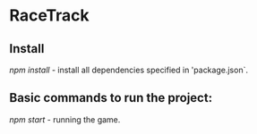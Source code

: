 # RaceTrack

## Install
*npm install* - install all dependencies specified in 'package.json`.

## Basic commands to run the project:  
*npm start* - running the game.